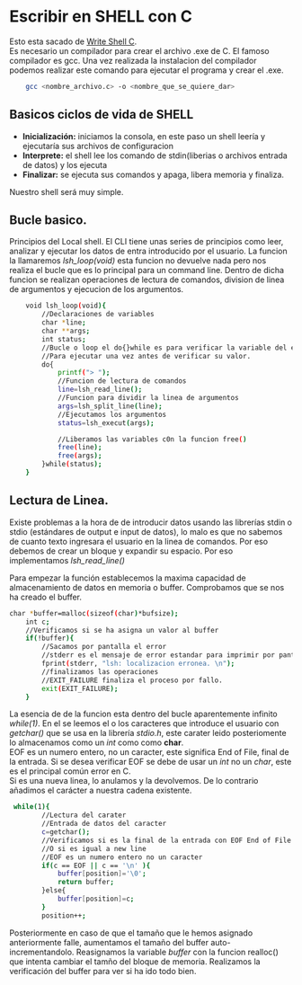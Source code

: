 # Escribir en SHELL con C

Esto esta sacado de <a href="https://brennan.io/2015/01/16/write-a-shell-in-c/">Write Shell C</a>.<br/>
Es necesario un compilador para crear el archivo .exe de C.
El famoso compilador es gcc.
Una vez realizada la instalacion del compilador podemos realizar este comando para ejecutar el programa y crear el .exe.

```bash
    gcc <nombre_archivo.c> -o <nombre_que_se_quiere_dar>
```

## Basicos ciclos de vida de SHELL

<ul>
    <li>
        <b>Inicialización:</b> iniciamos la consola, en este paso un shell leería y ejecutaría sus archivos de configuracion
    </li>
    <li>
        <b>Interprete:</b> el shell lee los comando de stdin(liberias o archivos entrada de datos) y los ejecuta
    </li>
    <li>
        <b>Finalizar:</b> se ejecuta sus comandos y apaga, libera memoria y finaliza.
    </li>
</ul>
Nuestro shell será  muy simple.

## Bucle basico.

Principios del Local shell. El CLI tiene unas series de principios como leer, analizar y ejecutar los datos de entra introducido por el usuario.
La funcion la llamaremos <i>lsh_loop(void)</i> esta funcion no devuelve nada pero nos realiza el bucle que es lo principal para un command line.
Dentro de dicha funcion se realizan operaciones de lectura de comandos, division de linea de argumentos y ejecucion de los argumentos.

```bash
    void lsh_loop(void){
        //Declaraciones de variables
        char *line;
        char **args;
        int status;
        //Bucle o loop el do{}while es para verificar la variable del estado
        //Para ejecutar una vez antes de verificar su valor.
        do{
            printf("> ");
            //Funcion de lectura de comandos
            line=lsh_read_line();
            //Funcion para dividir la linea de argumentos
            args=lsh_split_line(line);
            //Ejecutamos los argumentos
            status=lsh_execut(args);

            //Liberamos las variables c0n la funcion free()
            free(line);
            free(args);
        }while(status);
    }
```

## Lectura de Linea.

Existe problemas a la hora de de introducir datos usando las librerías stdin o stdio (estándares de output e input de datos), lo malo es que no sabemos de cuanto texto ingresara el usuario en la linea de comandos. Por eso debemos de crear un bloque y expandir su espacio. Por eso implementamos <i>lsh_read_line()</i><br/>

Para empezar la función establecemos la maxima capacidad de almacenamiento de datos en memoria o buffer. Comprobamos que se nos ha creado el buffer.

```bash
char *buffer=malloc(sizeof(char)*bufsize);
    int c;
    //Verificamos si se ha asigna un valor al buffer
    if(!buffer){
        //Sacamos por pantalla el error
        //stderr es el mensaje de error estandar para imprimir por pantalla
        fprint(stderr, "lsh: localizacion erronea. \n");
        //finalizamos las operaciones
        //EXIT_FAILURE finaliza el proceso por fallo.
        exit(EXIT_FAILURE);
    }
```

La esencia de de la funcion esta dentro del bucle aparentemente infinito <i>while(1)</i>. En el se leemos el o los caracteres que introduce el usuario con <i>getchar()</i> que se usa en la librería <i>stdio.h</i>, este carater leido posteriomente lo almacenamos como un <i>int</i> como como <b>char</b>. <br/>
EOF es un numero entero, no un caracter, este significa End of File, final de la entrada. Si se desea verificar EOF se debe de usar un <i>int </i> no un <i>char</i>, este es el principal común error en C.<br/>
Si es una nueva linea, lo anulamos y la devolvemos. De lo contrario añadimos el carácter a nuestra cadena existente.

```bash
 while(1){
        //Lectura del carater
        //Entrada de datos del caracter
        c=getchar();
        //Verificamos si es la final de la entrada con EOF End of File
        //O si es igual a new line
        //EOF es un numero entero no un caracter
        if(c == EOF || c == '\n' ){
            buffer[position]='\0';
            return buffer;
        }else{
            buffer[position]=c;
        }
        position++;
```

Posteriormente en caso de que el tamaño que le hemos asignado anteriormente falle, aumentamos el tamaño del buffer auto-incrementandolo. Reasignamos la variable <i>buffer</i> con la funcion realloc() que intenta cambiar el tamño del bloque de memoria. Realizamos la verificación del buffer para ver si ha ido todo bien.
